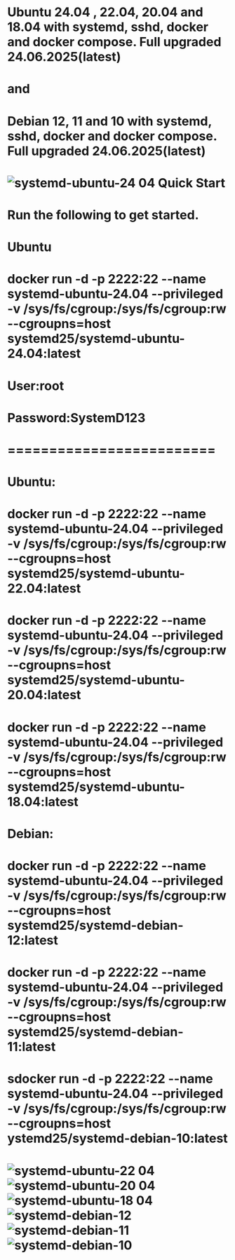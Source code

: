 Ubuntu 24.04 , 22.04, 20.04 and 18.04 with systemd, sshd, docker and docker compose. Full upgraded 24.06.2025(latest)
=========================
and
=========================
Debian 12, 11 and 10 with systemd, sshd, docker and docker compose. Full upgraded 24.06.2025(latest)
=========================
![systemd-ubuntu-24 04](https://github.com/user-attachments/assets/893be3c8-ed97-4d20-8879-92c4484b81e1)
Quick Start
=========================
Run the following to get started.
=========================
Ubuntu
=========================
docker run -d -p 2222:22 --name systemd-ubuntu-24.04 --privileged -v /sys/fs/cgroup:/sys/fs/cgroup:rw --cgroupns=host systemd25/systemd-ubuntu-24.04:latest
=========================
User:root
=========================
Password:SystemD123
=========================
=========================
=========================
Ubuntu:
=========================
docker run -d -p 2222:22 --name systemd-ubuntu-24.04 --privileged -v /sys/fs/cgroup:/sys/fs/cgroup:rw --cgroupns=host systemd25/systemd-ubuntu-22.04:latest
=========================
docker run -d -p 2222:22 --name systemd-ubuntu-24.04 --privileged -v /sys/fs/cgroup:/sys/fs/cgroup:rw --cgroupns=host systemd25/systemd-ubuntu-20.04:latest
=========================
docker run -d -p 2222:22 --name systemd-ubuntu-24.04 --privileged -v /sys/fs/cgroup:/sys/fs/cgroup:rw --cgroupns=host systemd25/systemd-ubuntu-18.04:latest
=========================
Debian:
=========================
docker run -d -p 2222:22 --name systemd-ubuntu-24.04 --privileged -v /sys/fs/cgroup:/sys/fs/cgroup:rw --cgroupns=host systemd25/systemd-debian-12:latest
=========================
docker run -d -p 2222:22 --name systemd-ubuntu-24.04 --privileged -v /sys/fs/cgroup:/sys/fs/cgroup:rw --cgroupns=host systemd25/systemd-debian-11:latest
=========================
sdocker run -d -p 2222:22 --name systemd-ubuntu-24.04 --privileged -v /sys/fs/cgroup:/sys/fs/cgroup:rw --cgroupns=host ystemd25/systemd-debian-10:latest
=========================
![systemd-ubuntu-22 04](https://github.com/user-attachments/assets/79a04fd3-43e5-4e36-ada5-5a389bc5aeec)
![systemd-ubuntu-20 04](https://github.com/user-attachments/assets/6e1c9d57-7dda-4d82-b8bc-649bcb777d6d)
![systemd-ubuntu-18 04](https://github.com/user-attachments/assets/e6de923a-48e5-40d9-a100-400c70277c47)
![systemd-debian-12](https://github.com/user-attachments/assets/5d79edb8-6d52-44f9-936a-0723147497b0)
![systemd-debian-11](https://github.com/user-attachments/assets/3304431a-f5d8-439c-8c38-469e281c044a)
![systemd-debian-10](https://github.com/user-attachments/assets/0f9ec830-bfe2-446f-bd4c-8b6a1a8fb9a2)
=========================
